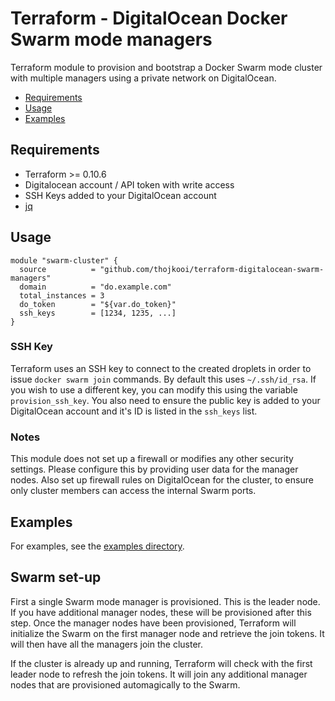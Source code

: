 # Terraform - DigitalOcean Docker Swarm mode managers

Terraform module to provision and bootstrap a Docker Swarm mode cluster with multiple managers using a private network on DigitalOcean.

- [Requirements](#requirements)
- [Usage](#usage)
- [Examples](#examples)

## Requirements

- Terraform >= 0.10.6
- Digitalocean account / API token with write access
- SSH Keys added to your DigitalOcean account
- [jq](https://github.com/stedolan/jq)

## Usage

```hcl
module "swarm-cluster" {
  source          = "github.com/thojkooi/terraform-digitalocean-swarm-managers"
  domain          = "do.example.com"
  total_instances = 3
  do_token        = "${var.do_token}"
  ssh_keys        = [1234, 1235, ...]
}
```

### SSH Key

Terraform uses an SSH key to connect to the created droplets in order to issue `docker swarm join` commands. By default this uses `~/.ssh/id_rsa`. If you wish to use a different key, you can modify this using the variable `provision_ssh_key`. You also need to ensure the public key is added to your DigitalOcean account and it's ID is listed in the `ssh_keys` list.

### Notes

This module does not set up a firewall or modifies any other security settings. Please configure this by providing user data for the manager nodes. Also set up firewall rules on DigitalOcean for the cluster, to ensure only cluster members can access the internal Swarm ports.

## Examples

For examples, see the [examples directory](https://github.com/thojkooi/terraform-digitalocean-swarm-managers/tree/master/examples).

## Swarm set-up

First a single Swarm mode manager is provisioned. This is the leader node. If you have additional manager nodes, these will be provisioned after this step. Once the manager nodes have been provisioned, Terraform will initialize the Swarm on the first manager node and retrieve the join tokens. It will then have all the managers join the cluster.

If the cluster is already up and running, Terraform will check with the first leader node to refresh the join tokens. It will join any additional manager nodes that are provisioned automagically to the Swarm.

